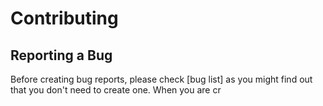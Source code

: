 # Contributing

## Reporting a Bug

Before creating bug reports, please check [bug list] as you might find out that
you don't need to create one. When you are cr